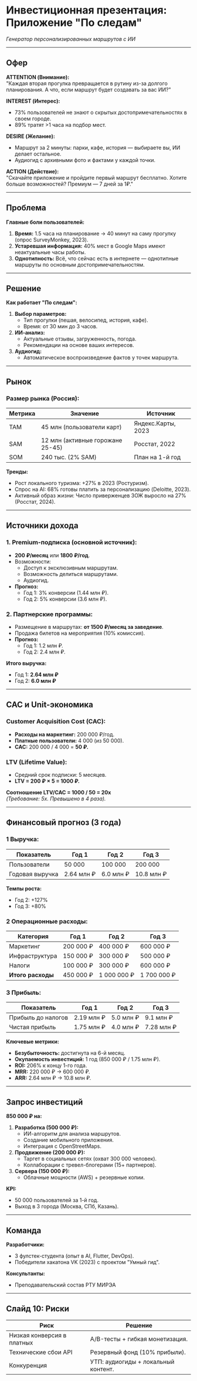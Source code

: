 # Инвестиционная презентация: Приложение "По следам"  
*Генератор персонализированных маршрутов с ИИ*  

---

## Офер
**ATTENTION (Внимание):**  
"Каждая вторая прогулка превращается в рутину из-за долгого планирования. А что, если маршрут будет создавать за вас ИИ?"  

**INTEREST (Интерес):**  
- 73% пользователей не знают о скрытых достопримечательностях в своем городе.  
- 89% тратят >1 часа на подбор мест.  

**DESIRE (Желание):**  
- Маршрут за 2 минуты: парки, кафе, история — выбираете вы, ИИ делает остальное.  
- Аудиогид с архивными фото и фактами у каждой точки.  

**ACTION (Действие):**  
"Скачайте приложение и пройдите первый маршрут бесплатно. Хотите больше возможностей? Премиум — 7 дней за 1₽."  

---

## Проблема  
**Главные боли пользователей:**  
1. **Время:** 1.5 часа на планирование → 40 минут на саму прогулку (опрос SurveyMonkey, 2023).  
2. **Устаревшая информация:** 40% мест в Google Maps имеют неактуальные часы работы.  
3. **Однотипность:** Всё, что сейчас есть в интернете — однотипные маршруты по основным достопримечательностям.  

---

## Решение  
**Как работает "По следам":**  
1. **Выбор параметров:**  
   - Тип прогулки (пешая, велосипед, история, кафе).  
   - Время: от 30 мин до 3 часов.  
2. **ИИ-анализ:**  
   - Актуальные отзывы, загруженность, погода.  
   - Рекомендации на основе ваших интересов.  
3. **Аудиогид:**  
   - Автоматическое воспроизведение фактов у точек маршрута.  
---

## Рынок  
### Размер рынка (Россия):  
| **Метрика** | **Значение**                     | **Источник**                |  
|-------------|-----------------------------------|-----------------------------|  
| TAM         | 45 млн (пользователи карт)       | Яндекс.Карты, 2023         |  
| SAM         | 12 млн (активные горожане 25-45) | Росстат, 2022              |  
| SOM         | 240 тыс. (2% SAM)                | План на 1-й год            |  

**Тренды:**  
- Рост локального туризма: +27% в 2023 (Ростуризм).  
- Спрос на AI: 68% готовы платить за персонализацию (Deloitte, 2023).  
- Активный образ жизни: Число приверженцев ЗОЖ выросло на 27% (Росстат, 2024).  

---

## Источники дохода  
### 1. **Premium-подписка (основной источник):**  
- **200 ₽/месяц** или **1800 ₽/год**.  
- Возможности:  
  - Доступ к эксклюзивным маршрутам.  
  - Возможность делиться маршрутами.  
  - Аудиогид.  
- **Прогноз:**  
  - Год 1: 3% конверсии (1.44 млн ₽).  
  - Год 2: 5% конверсии (3.6 млн ₽).  

### 2. **Партнерские программы:**  
- Размещение в маршрутах: **от 1500 ₽/месяц за заведение**.  
- Продажа билетов на мероприятия (10% комиссия).  
- **Прогноз:**  
  - Год 1: 1.2 млн ₽.  
  - Год 2: 2.4 млн ₽.  

**Итого выручка:**  
- Год 1: **2.64 млн ₽**  
- Год 2: **6.0 млн ₽**  

---

## CAC и Unit-экономика  
### **Customer Acquisition Cost (CAC):**  
- **Расходы на маркетинг:** 200 000 ₽/год.  
- **Платные пользователи:** 4 000 (из 50 000).  
- **CAC:** 200 000 / 4 000 = **50 ₽.**  

### **LTV (Lifetime Value):**  
- Средний срок подписки: 5 месяцев.  
- **LTV = 200 ₽ × 5 = 1000 ₽.**  

**Соотношение LTV/CAC = 1000 / 50 = 20x**  
*(Требование: 5x. Превышено в 4 раза).*  

---

## Финансовый прогноз (3 года)  
### 1️ **Выручка:**  
| **Показатель**       | Год 1       | Год 2       | Год 3       |  
|-----------------------|-------------|-------------|-------------|  
| Пользователи         | 50 000      | 100 000     | 200 000     |  
| Годовая выручка      | 2.64 млн ₽  | 6.0 млн ₽   | 10.8 млн ₽  |  

**Темпы роста:**  
- Год 2: +127%  
- Год 3: +80%  

### 2️ **Операционные расходы:**  
| **Категория**        | Год 1       | Год 2       | Год 3       |  
|-----------------------|-------------|-------------|-------------|  
| Маркетинг            | 200 000 ₽   | 400 000 ₽   | 600 000 ₽   |  
| Инфраструктура       | 150 000 ₽   | 300 000 ₽   | 500 000 ₽   |  
| Налоги               | 100 000 ₽   | 300 000 ₽   | 600 000 ₽   |  
| **Итого расходы**    | 450 000 ₽   | 1 000 000 ₽ | 1 700 000 ₽ |



### 3️ **Прибыль:**  
| **Показатель**       | Год 1       | Год 2       | Год 3       |  
|-----------------------|-------------|-------------|-------------|  
| Прибыль до налогов   | 2.19 млн ₽  | 5.0 млн ₽   | 9.1 млн ₽   |  
| Чистая прибыль       | 1.75 млн ₽  | 4.0 млн ₽   | 7.28 млн ₽  |  

**Ключевые метрики:**  
- **Безубыточность:** достигнута на 6-й месяц.  
- **Окупаемость инвестиций:** 1 год (850 000 ₽ / 1.75 млн ₽).  
- **ROI:** 206% к концу 1-го года.  
- **MRR:** 220 000 ₽ → 600 000 ₽.  
- **ARR:** 2.64 млн ₽ → 10.8 млн ₽.  

---

## Запрос инвестиций  
**850 000 ₽ на:**  
1. **Разработка (500 000 ₽):**  
   - ИИ-алгоритм для анализа маршрутов.  
   - Создание мобильного приложения.  
   - Интеграция с OpenStreetMaps.  
2. **Продвижение (200 000 ₽):**  
   - Таргет в социальных сетях (охват 300 000 человек).  
   - Коллаборации с тревел-блогерами (15+ партнеров).  
3. **Сервера (150 000 ₽):**  
   - Облачные мощности (AWS) + резервные копии.  

**KPI:**  
- 50 000 пользователей за 1-й год.  
- Выход в 3 города (Москва, СПб, Казань).  

---

## Команда  
**Разработчики:**  
- 3 фулстек-студента (опыт в AI, Flutter, DevOps).  
- Победители хакатона VK (2023) с проектом "Умный гид".  

**Консультанты:**  
- Преподавательский состав РТУ МИРЭА 

---

## Слайд 10: Риски  
| **Риск**                | **Решение**                     |  
|--------------------------|---------------------------------|  
| Низкая конверсия в платных | A/B-тесты + гибкая монетизация. |  
| Технические сбои API     | Резервный фонд (10% прибыли).  |  
| Конкуренция              | УТП: аудиогиды + локальный контент. |
